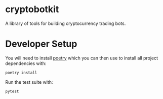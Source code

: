# cryptobotkit
A library of tools for building cryptocurrency trading bots.

# Developer Setup
You will need to install [poetry](https://poetry.eustace.io/) which you can then use to install all project dependencies with:
```
poetry install
```

Run the test suite with:
```
pytest
```
